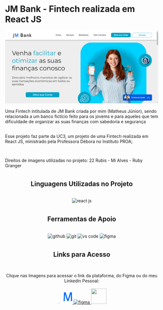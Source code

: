 <link rel="stylesheet" href="https://cdn.jsdelivr.net/gh/devicons/devicon@v2.15.1/devicon.min.css">
          
# JM Bank - Fintech realizada em React JS
<img src="src/Images/JM Bank img.png">
<p align="left">Uma Fintech intitulada de JM Bank criada por mim (Matheus Júnior), sendo relacionada a um banco fictício feito para os jovems e para aqueles que tem dificuldade de organizar as suas finanças com sabedoria e segurança

<br>
<br>

Esse projeto faz parte da UC3, um projeto de uma Fintech realizada em React JS, ministrado pela Professora Débora no Instituto PROA;

<br>

Direitos de imagens utilizadas no projeto: 22 Rubis - Mi Alves - Ruby Granger
</p>

#

<h2 align="center"> Linguagens Utilizadas no Projeto</h2>
<br>

<div align="center">
    <img src="https://cdn.jsdelivr.net/gh/devicons/devicon/icons/react/react-original.svg" alt="react js" width="60" height="60"/>
</div>

#

<h2 align ="center"> Ferramentas de Apoio</h2>
<br>

<div align="center">
    <img src="https://cdn.jsdelivr.net/gh/devicons/devicon/icons/github/github-original.svg" alt="github" width="60" height="60"/>
    <img src="https://cdn.jsdelivr.net/gh/devicons/devicon/icons/git/git-original.svg" alt="git" width="60" height="60"/>
    <img src="https://cdn.jsdelivr.net/gh/devicons/devicon/icons/vscode/vscode-original.svg" alt="vs code" width="60" height="60" /> 
    <img src="https://cdn.jsdelivr.net/gh/devicons/devicon/icons/figma/figma-original.svg" alt="figma" width="60" height="60" />     
</div>

#

<h2 align="center">Links para Acesso</h2>
<br>

<p align="center">Clique nas Imagens para acessar o link da plataforma, do Figma ou do meu Linkedin Pessoal:
    <br> <br>
    <a href="https://fintech-jm-bank.vercel.app/" target="_blank"> <img src="src/Images/JMBank_logo.png" alt ="site da Phytoterapica original" width="50">
    </a>
    <a href="https://www.figma.com/file/5ZqZ4HioIkjCGoHhgENBVN/Fintech?type=design&node-id=0%3A1&t=F5TnK9aHUEgmfOxf-1" target="_blank"> <img src="https://cdn.jsdelivr.net/gh/devicons/devicon/icons/figma/figma-original.svg" alt="figma" width="50" height="50" />   
    <a href="https://www.linkedin.com/in/matheus-j%C3%BAnior-770746235/" target="_blank"><img src="https://cdn.jsdelivr.net/gh/devicons/devicon/icons/linkedin/linkedin-original.svg" width="50" height="50"/>
    </a>
</p>
